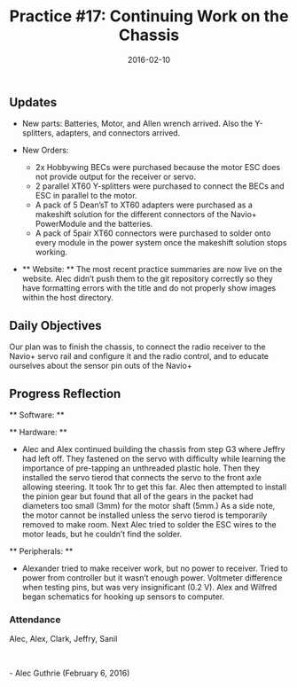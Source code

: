 ﻿---
layout: post
title: "Practice #17: Continuing Work on the Chassis"
date: 2016-02-10
categories: jekyll update
---

Updates
-------

- New parts: Batteries, Motor, and Allen wrench arrived. Also the Y-splitters,
  adapters, and connectors arrived.

- New Orders:
   * 2x Hobbywing BECs were purchased because the motor ESC does not provide
     output for the receiver or servo.
   * 2 parallel XT60 Y-splitters were purchased to connect the BECs and ESC in
     parallel to the motor.
   * A pack of 5 Dean’sT to XT60 adapters were purchased as a makeshift solution
     for the different connectors of the Navio+ PowerModule and the batteries.
   * A pack of 5pair XT60 connectors were purchased to solder onto every module
     in the power system once the makeshift solution stops working.

- ** Website: ** The most recent practice summaries are now live on the website.
  Alec didn’t push them to the git repository correctly so they have formatting
  errors with the title and do not properly show images within the host directory.

Daily Objectives
----------------

Our plan was to finish the chassis, to connect the radio receiver to the Navio+
servo rail and configure it and the radio control, and to educate ourselves
about the sensor pin outs of the Navio+

Progress Reflection
-------------------

** Software: **

** Hardware: **

* Alec and Alex continued building the chassis from step G3 where Jeffry had
  left off. They fastened on the servo with difficulty while learning the
importance of pre-tapping an unthreaded plastic hole. Then they installed the
servo tierod that connects the servo to the front axle allowing steering. It
took 1hr to get this far. Alec then attempted to install the pinion gear but
found that all of the gears in the packet had diameters too small (3mm) for the
motor shaft (5mm.) As a side note, the motor cannot be installed unless the
servo tierod is temporarily removed to make room. Next Alec tried to solder the
ESC wires to the motor leads, but he couldn’t find the solder.

** Peripherals: **

* Alexander tried to make receiver work, but no power to receiver. Tried to
  power from controller but it wasn’t enough power. Voltmeter difference when
testing pins, but was very insignificant (0.2 V). Alex and Wilfred began
schematics for hooking up sensors to computer.

### Attendance

Alec, Alex, Clark, Jeffry, Sanil

 

\- Alec Guthrie (February 6, 2016)
